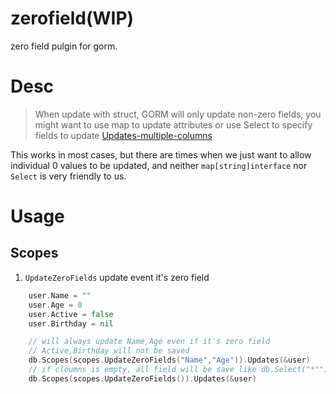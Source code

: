# zerofield(WIP)

zero field pulgin for gorm.

# Desc

> When update with struct, GORM will only update non-zero fields, you might want to use map to update attributes or use Select to specify fields to update
> [Updates-multiple-columns](https://gorm.io/docs/update.html#Updates-multiple-columns)

This works in most cases, but there are times when we just want to allow individual 0 values to be updated, and neither `map[string]interface` nor `Select` is very friendly to us.

# Usage

## Scopes

1. `UpdateZeroFields` update event it's zero field

```go
    user.Name = ""
    user.Age = 0
    user.Active = false
    user.Birthday = nil

    // will always update Name,Age even if it's zero field
    // Active,Birthday will not be saved
    db.Scopes(scopes.UpdateZeroFields("Name","Age")).Updates(&user)
    // if cloumns is empty, all field will be save like db.Select("*"")
    db.Scopes(scopes.UpdateZeroFields()).Updates(&user)
```
